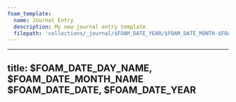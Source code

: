 ```yaml
---
foam_template:
  name: Journal Entry
  description: My new journal entry template
  filepath: 'collections/_journal/$FOAM_DATE_YEAR/$FOAM_DATE_MONTH-$FOAM_DATE_MONTH_NAME/$FOAM_DATE_YEAR-$FOAM_DATE_MONTH-$FOAM_DATE_DATE.md'
---
```


---
title: $FOAM_DATE_DAY_NAME, $FOAM_DATE_MONTH_NAME $FOAM_DATE_DATE, $FOAM_DATE_YEAR
---
